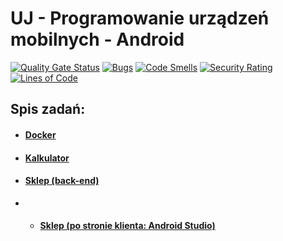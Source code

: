 # UJ - Programowanie urządzeń mobilnych - Android

[![Quality Gate Status](https://sonarcloud.io/api/project_badges/measure?project=wszlosek_UJ-Android&metric=alert_status)](https://sonarcloud.io/summary/new_code?id=wszlosek_UJ-Android)
[![Bugs](https://sonarcloud.io/api/project_badges/measure?project=wszlosek_UJ-Android&metric=bugs)](https://sonarcloud.io/summary/new_code?id=wszlosek_UJ-Android)
[![Code Smells](https://sonarcloud.io/api/project_badges/measure?project=wszlosek_UJ-Android&metric=code_smells)](https://sonarcloud.io/summary/new_code?id=wszlosek_UJ-Android)
[![Security Rating](https://sonarcloud.io/api/project_badges/measure?project=wszlosek_UJ-Android&metric=security_rating)](https://sonarcloud.io/summary/new_code?id=wszlosek_UJ-Android)
[![Lines of Code](https://sonarcloud.io/api/project_badges/measure?project=wszlosek_UJ-Android&metric=ncloc)](https://sonarcloud.io/summary/new_code?id=wszlosek_UJ-Android)

## Spis zadań: 

- [<h4>Docker</h4>](https://github.com/wszlosek/UJ-Android/tree/main/Docker)

- [<h4>Kalkulator</h4>](https://github.com/wszlosek/UJ-Android/tree/main/Calculator)

- [<h4>Sklep (back-end)</h4>](https://github.com/wszlosek/UJ-Android/tree/main/ShopRestAPI)
- - [<h4>Sklep (po stronie klienta: Android Studio)</h4>](https://github.com/wszlosek/UJ-Android/tree/main/Shop)
